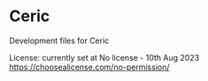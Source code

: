 # Ceric
 Development files for Ceric

 License: currently set at No license - 10th Aug 2023
https://choosealicense.com/no-permission/